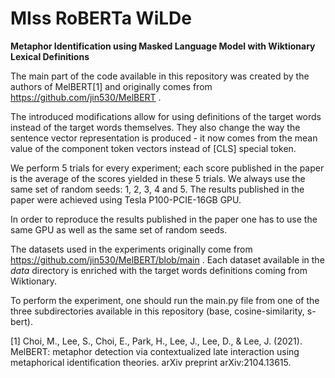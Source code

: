 # MIss RoBERTa WiLDe
**Metaphor Identification using Masked Language Model with Wiktionary Lexical Definitions**

The main part of the code available in this repository was created by the authors of MelBERT[1] and originally comes from https://github.com/jin530/MelBERT . 

The introduced modifications allow for using definitions of the target words instead of the target words themselves. They also change the way the sentence vector representation is produced - it now comes from the mean value of the component token vectors instead of [CLS] special token.  

We perform 5 trials for every experiment; each score published in the paper is the average of the scores yielded in these 5 trials. We always use the same set of random seeds: 1, 2, 3, 4 and 5. The results published in the paper were achieved using Tesla P100-PCIE-16GB GPU.

In order to reproduce the results published in the paper one has to use the same GPU as well as the same set of random seeds. 

The datasets used in the experiments originally come from https://github.com/jin530/MelBERT/blob/main . Each dataset available in the _data_ directory is enriched with the target words definitions coming from Wiktionary. 

To perform the experiment, one should run the main.py file from one of the three subdirectories available in this repository (base, cosine-similarity, s-bert).







[1] Choi, M., Lee, S., Choi, E., Park, H., Lee, J., Lee, D., & Lee, J. (2021). MelBERT: metaphor detection via contextualized late interaction using metaphorical identification theories. arXiv preprint arXiv:2104.13615.


